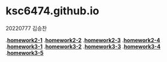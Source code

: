 # ksc6474.github.io
20220777 김승찬


.[**homework2-1**](homework2-1.html)
.[**homework2-2**](homework2-2.html)
.[**homework2-3**](homework2-3.html)
.[**homework2-4**](homework2-4.html)
.[**homework3-1**](homework3-1.jpg)
.[**homework3-2**](homework3-2.jpg)
.[**homework3-3**](homework3-3.jpg)
.[**homework3-4**](homework3-4.jpg)
.[**homework3-5**](homework3-5.jpg)
